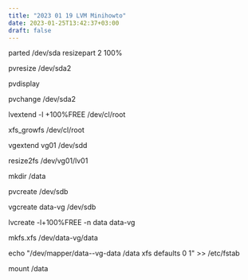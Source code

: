 ```yaml
---
title: "2023 01 19 LVM Minihowto"
date: 2023-01-25T13:42:37+03:00
draft: false
---
```



parted /dev/sda resizepart 2 100%

pvresize /dev/sda2

pvdisplay

pvchange /dev/sda2 

lvextend -l +100%FREE /dev/cl/root

xfs_growfs /dev/cl/root



vgextend vg01 /dev/sdd

resize2fs /dev/vg01/lv01


mkdir /data 

pvcreate /dev/sdb 

vgcreate data-vg /dev/sdb 

lvcreate -l+100%FREE -n data data-vg 

mkfs.xfs /dev/data-vg/data 

echo "/dev/mapper/data--vg-data /data xfs defaults  0 1" >> /etc/fstab 

mount /data
